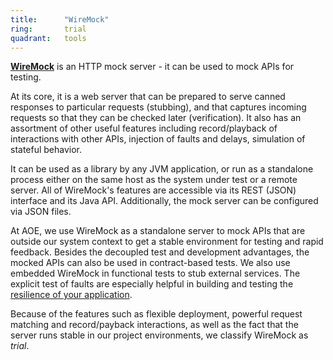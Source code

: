 ```yaml
---
title:      "WireMock"
ring:       trial
quadrant:   tools
---
```


**[WireMock](http://wiremock.org/docs/)** is an HTTP mock server - it can be used to mock APIs for testing.

At its core, it is a web server that can be prepared to serve canned responses to particular requests (stubbing), and that captures incoming requests so that they can be checked later (verification). It also has an assortment of other useful features including record/playback of interactions with other APIs, injection of faults and delays, simulation of stateful behavior.

It can be used as a library by any JVM application, or run as a standalone process either on the same host as the system under test or a remote server. All of WireMock's features are accessible via its REST (JSON) interface and its Java API. Additionally, the mock server can be configured via JSON files.

At AOE, we use WireMock as a standalone server to mock APIs that are outside our system context to get a stable environment for testing and rapid feedback. Besides the decoupled test and development advantages, the mocked APIs can also be used in contract-based tests. We also use embedded WireMock in functional tests to stub external services. The explicit test of faults are especially helpful in building and testing the [resilience of your application](/methods-and-patterns/resilience-thinking/).

Because of the features such as flexible deployment, powerful request matching and record/payback interactions, as well as the fact that the server runs stable in our project environments, we classify WireMock as *trial*.
